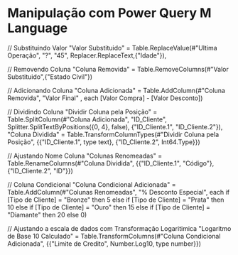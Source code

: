 # Manipulação com Power Query M Language

// Substituindo Valor
"Valor Substituido" = Table.ReplaceValue(#"Ultima Operação", "?", "45", Replacer.ReplaceText,{"Idade"}),

// Removendo Coluna
"Coluna Removida" = Table.RemoveColumns(#"Valor Substituido",{"Estado Civil"})

// Adicionando Coluna
"Coluna Adicionada" = Table.AddColumn(#"Coluna Removida", "Valor Final" , each [Valor Compra] - [Valor Desconto])

// Dividindo Coluna
"Dividir Coluna pela Posição" = Table.SplitColumn(#"Coluna Adicionada", "ID_Cliente", Splitter.SplitTextByPositions({0, 4}, false), {"ID_Cliente.1", "ID_Cliente.2"}),
"Coluna Dividida" = Table.TransformColumnTypes(#"Dividir Coluna pela Posição", {{"ID_Cliente.1", type text}, {"ID_Cliente.2", Int64.Type}})

// Ajustando Nome Coluna
"Colunas Renomeadas" = Table.RenameColumns(#"Coluna Dividida", {{"ID_Cliente.1", "Código"}, {"ID_Cliente.2", "ID"}})

// Coluna Condicional
"Coluna Condicional Adicionada" = Table.AddColumn(#"Colunas Renomeadas", "% Desconto Especial", each if [Tipo de Cliente] = "Bronze" then 5 else if [Tipo de Cliente] = "Prata" then 10 else if [Tipo de Cliente] = "Ouro" then 15 else if [Tipo de Cliente] = "Diamante" then 20 else 0)

// Ajustando a escala de dados com Transformação Logaritimica
"Logaritmo de Base 10 Calculado" = Table.TransformColumns(#"Coluna Condicional Adicionada", {{"Limite de Credito", Number.Log10, type number}})
